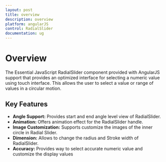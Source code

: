 ```yaml
---
layout: post
title: overview
description: overview
platform: angularJS
control: RadialSlider
documentation: ug
---
```

# Overview

The Essential JavaScript RadialSlider component provided with AngularJS support that provides an optimized interface for selecting a numeric value using touch interface. This allows the user to select a value or range of values in a circular motion.

## Key Features

*	**Angle Support:** Provides start and end angle level view of RadialSlider.
*	**Animation:** Offers animation effect for the RadialSlider handle.
*	**Image Customization:** Supports customize the images of the inner circle in Radial Slider.
*	**Dimension:** Allows to change the radius and Stroke width of RadialSlider.
*	**Accuracy:** Provides way to select accurate numeric value and customize the display values

